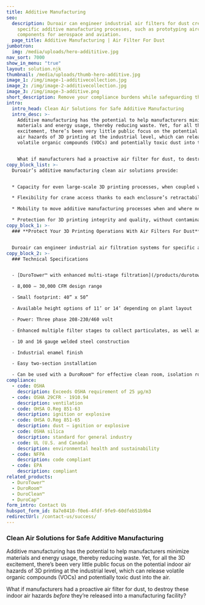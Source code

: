 ```yaml
---
title: Additive Manufacturing
seo:
  description: Duroair can engineer industrial air filters for dust created by
    specific additive manufacturing processes, such as prototyping aircraft
    components for aerospace and aviation.
  page_title: Additive Manufacturing | Air Filter For Dust
jumbotron:
  img: /media/uploads/hero-addititive.jpg
nav_sort: 7000
show_in_menu: "true"
layout: solution.njk
thumbnail: /media/uploads/thumb-hero-additive.jpg
image_1: /img/image-1-additivecollection.jpg
image_2: /img/image-2-additivecollection.jpg
image_3: /img/image-3-additive.png
short_description: Remove your compliance burdens while safeguarding the shop floor.
intro:
  intro_head: Clean Air Solutions for Safe Additive Manufacturing
  intro_desc: >-
    Additive manufacturing has the potential to help manufacturers minimize
    materials and energy usage, thereby reducing waste. Yet, for all the 3D
    excitement, there’s been very little public focus on the potential indoor
    air hazards of 3D printing at the industrial level, which can release
    volatile organic compounds (VOCs) and potentially toxic dust into the air.


    What if manufacturers had a proactive air filter for dust, to destroy these indoor air hazards *before* they’re released into a manufacturing facility?
copy_block_list: >-
  Duroair’s additive manufacturing clean air solutions provide:


  * Capacity for even large-scale 3D printing processes, when coupled with Duroair’s [modular enclosures](https://durocontent.netlify.app/products/duroroom) that can be custom-tailored for specific applications

  * Flexibility for crane access thanks to each enclosure’s retractability, that won’t interfere with current ventilation infrastructure

  * Mobility to move additive manufacturing processes when and where needed, without interrupting other cellular workflows

  * Protection for 3D printing integrity and quality, without contamination from corrosive dust and hazardous fumes
copy_block_1: >-
  ### **Protect Your 3D Printing Operations With Air Filters For Dust**


  Duroair can engineer industrial air filtration systems for specific additive manufacturing processes, such as prototyping aircraft components for aerospace and aviation. Armed with this technology, manufacturers can use 3D printing to innovate, without exposing facility employees to dust and gaseous particulates that can threaten safety and productivity.
copy_block_2: >-
  ### Technical Specifications


  - [DuroTower™ with enhanced multi-stage filtration](/products/durotower):

  - 8,000 – 30,000 CFM design range

  - Small footprint: 40” x 50”

  - Available height options of 11’ or 14’ depending on plant layout

  - Power: Three phase 208-230/460 volt

  - Enhanced multiple filter stages to collect particulates, as well as VOC reduction for various contaminant situations 

  - 10 and 16 gauge welded steel construction

  - Industrial enamel finish

  - Easy two-section installation

  - Can be used with a DuroRoom™ for effective clean room, isolation room, or dust collection applications
compliance:
  - code: OSHA
    description: Exceeds OSHA requirement of 25 μg/m3
  - code: OSHA 29CFR - 1910.94
    description: ventilation
  - code: OHSA O.Reg 851-63
    description: ignition or explosive
  - code: OHSA O.Reg 851-65
    description: dust – ignition or explosive
  - code: OSHA silica
    description: standard for general industry
  - code: UL (U.S. and Canada)
    description: environmental health and sustainability
  - code: NFPA
    description: code compliant
  - code: EPA
    description: compliant
related_products:
  - DuroTower™
  - DuroRoom™
  - DuroClean™
  - DuroCap™
form_intro: Contact Us
hubspot_form_id: 8a7e8410-f0e6-4fdf-9fe9-60dfeb51b9b4
redirectUrl: /contact-us/success/
---
```

### Clean Air Solutions for Safe Additive Manufacturing

Additive manufacturing has the potential to help manufacturers minimize materials and energy usage, thereby reducing waste. Yet, for all the 3D excitement, there’s been very little public focus on the potential indoor air hazards of 3D printing at the industrial level, which can release volatile organic compounds (VOCs) and potentially toxic dust into the air. 

What if manufacturers had a proactive air filter for dust, to destroy these indoor air hazards *before* they’re released into a manufacturing facility?